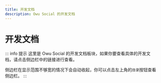 ```yaml
---
title: 开发文档
description: Owu Social 的开发文档
---
```


# 开发文档

::: info 提示
这里是 Owu Social 的开发文档板块，如果你要查看具体的开发文档，请点击侧边栏中的链接进行查看。

侧边栏在显示范围不够宽的情况下会自动收起，你可以点击左上角的`目录`按钮查看侧边栏。
:::

